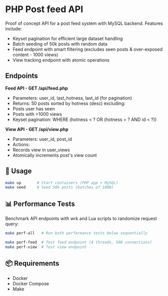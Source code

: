 # PHP Post feed API

Proof of concept API for a post feed system with MySQL backend. Features include:

* Keyset pagination for efficient large dataset handling
* Batch seeding of 50k posts with random data
* Feed endpoint with smart filtering (excludes seen posts & over-exposed content - 1000 views)
* View tracking endpoint with atomic operations

## Endpoints

**Feed API - GET /api/feed.php**

- Parameters: user_id, last_hotness, last_id (for pagination)
- Returns: 50 posts sorted by hotness (desc) excluding:
- Posts user has seen
- Posts with >1000 views
- Keyset pagination: WHERE (hotness < ? OR (hotness = ? AND id < ?))

**View API - GET /api/view.php**

- Parameters: user_id, post_id
- Actions:
- Records view in user_views
- Atomically increments post's view count

## 🚀 Usage

```bash
make up       # Start containers (PHP app + MySQL)
make seed     # Seed 50k posts (batches of 1000)
```

## 📊 Performance Tests

Benchmark API endpoints with wrk and Lua scripts to randomize request query:

```bash
make perf-all   # Run both performance tests below sequentially

make perf-feed  # Test feed endpoint (4 threads, 500 connections)
make perf-view  # Test view endpoint
```

## 📦 Requirements

- Docker
- Docker Compose
- Make
